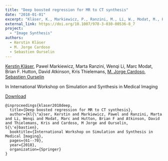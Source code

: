 ```yaml
---
title: "Deep boosted regression for MR to CT synthesis"
date: "2018-01-01"
excerpt: "Kläser, K., Markiewicz, P., Ranzini, M., Li, W., Modat, M., Hutton, B.F., Atkinson, D., Thielemans, K., Cardoso, M.J. and Ourselin, S., 2018. In International Workshop on Simulation and Synthesis in Medical Imaging (pp. 61-70). Springer, Cham."
external_link: https://doi.org/10.1007/978-3-030-00536-8_7
project:
  - "Image Synthesis"
authors:
  - Kerstin Kläser
  - M. Jorge Cardoso
  - Sebastien Ourselin
---
```

[Kerstin Kläser](/people/kerstin_klaser), Pawel Markiewicz, Marta Ranzini, Wenqi Li, Marc Modat, Brian F. Hutton, David Atkinson, Kris Thielemans, [M. Jorge Cardoso](/people/jorge_cardoso), [Sebastien Ourselin](/people/seb_ourselin)

In International Workshop on Simulation and Synthesis in Medical Imaging

<a href="{{page.external_link}}" target="_blank"> Download </a>

```
@inproceedings{klaser2018deep,
  title={Deep boosted regression for MR to CT synthesis},
  author={Kl{\"a}ser, Kerstin and Markiewicz, Pawel and Ranzini, Marta and Li, Wenqi and Modat, Marc and Hutton, Brian F and Atkinson, David and Thielemans, Kris and Cardoso, M Jorge and Ourselin, S{\'e}bastien},
  booktitle={International Workshop on Simulation and Synthesis in Medical Imaging},
  pages={61--70},
  year={2018},
  organization={Springer}
}
```
